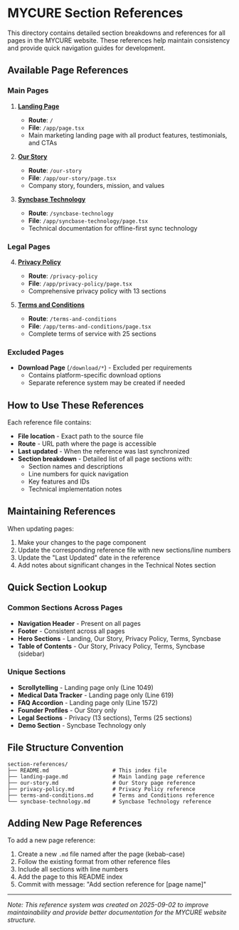 # MYCURE Section References

This directory contains detailed section breakdowns and references for all pages in the MYCURE website. These references help maintain consistency and provide quick navigation guides for development.

## Available Page References

### Main Pages

1. **[Landing Page](./landing-page.md)**
   - **Route**: `/`
   - **File**: `/app/page.tsx`
   - Main marketing landing page with all product features, testimonials, and CTAs

2. **[Our Story](./our-story.md)**
   - **Route**: `/our-story`
   - **File**: `/app/our-story/page.tsx`
   - Company story, founders, mission, and values

3. **[Syncbase Technology](./syncbase-technology.md)**
   - **Route**: `/syncbase-technology`
   - **File**: `/app/syncbase-technology/page.tsx`
   - Technical documentation for offline-first sync technology

### Legal Pages

4. **[Privacy Policy](./privacy-policy.md)**
   - **Route**: `/privacy-policy`
   - **File**: `/app/privacy-policy/page.tsx`
   - Comprehensive privacy policy with 13 sections

5. **[Terms and Conditions](./terms-and-conditions.md)**
   - **Route**: `/terms-and-conditions`
   - **File**: `/app/terms-and-conditions/page.tsx`
   - Complete terms of service with 25 sections

### Excluded Pages

- **Download Page** (`/download/*`) - Excluded per requirements
  - Contains platform-specific download options
  - Separate reference system may be created if needed

## How to Use These References

Each reference file contains:
- **File location** - Exact path to the source file
- **Route** - URL path where the page is accessible
- **Last updated** - When the reference was last synchronized
- **Section breakdown** - Detailed list of all page sections with:
  - Section names and descriptions
  - Line numbers for quick navigation
  - Key features and IDs
  - Technical implementation notes

## Maintaining References

When updating pages:
1. Make your changes to the page component
2. Update the corresponding reference file with new sections/line numbers
3. Update the "Last Updated" date in the reference
4. Add notes about significant changes in the Technical Notes section

## Quick Section Lookup

### Common Sections Across Pages
- **Navigation Header** - Present on all pages
- **Footer** - Consistent across all pages
- **Hero Sections** - Landing, Our Story, Privacy Policy, Terms, Syncbase
- **Table of Contents** - Our Story, Privacy Policy, Terms, Syncbase (sidebar)

### Unique Sections
- **Scrollytelling** - Landing page only (Line 1049)
- **Medical Data Tracker** - Landing page only (Line 619)
- **FAQ Accordion** - Landing page only (Line 1572)
- **Founder Profiles** - Our Story only
- **Legal Sections** - Privacy (13 sections), Terms (25 sections)
- **Demo Section** - Syncbase Technology only

## File Structure Convention

```
section-references/
├── README.md                    # This index file
├── landing-page.md              # Main landing page reference
├── our-story.md                 # Our Story page reference
├── privacy-policy.md            # Privacy Policy reference
├── terms-and-conditions.md      # Terms and Conditions reference
└── syncbase-technology.md       # Syncbase Technology reference
```

## Adding New Page References

To add a new page reference:
1. Create a new `.md` file named after the page (kebab-case)
2. Follow the existing format from other reference files
3. Include all sections with line numbers
4. Add the page to this README index
5. Commit with message: "Add section reference for [page name]"

---

*Note: This reference system was created on 2025-09-02 to improve maintainability and provide better documentation for the MYCURE website structure.*